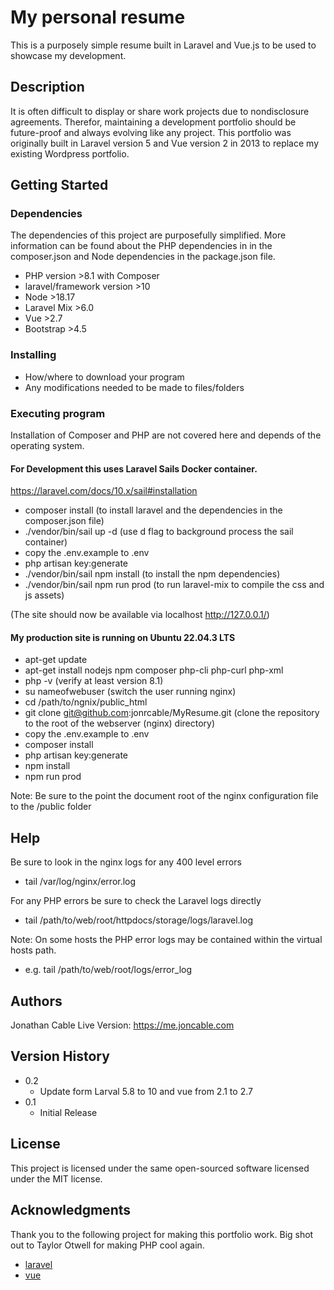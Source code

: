 # My personal resume

This is a purposely simple resume built in Laravel and Vue.js to be used to showcase my development.

## Description

It is often difficult to display or share work projects due to nondisclosure agreements. Therefor, maintaining a 
development portfolio should be future-proof and always evolving like any project. This portfolio was originally built 
in Laravel version 5 and Vue version 2 in 2013 to replace my existing Wordpress portfolio. 

## Getting Started

### Dependencies

The dependencies of this project are purposefully simplified. More information can be found about the PHP dependencies in 
in the composer.json and Node dependencies in the package.json file.

* PHP version >8.1 with Composer
* laravel/framework version >10
* Node >18.17
* Laravel Mix >6.0
* Vue >2.7
* Bootstrap >4.5

### Installing

* How/where to download your program
* Any modifications needed to be made to files/folders

### Executing program

Installation of Composer and PHP are not covered here and depends of the operating system. 

#### For Development this uses Laravel Sails Docker container.
https://laravel.com/docs/10.x/sail#installation

* composer install (to install laravel and the dependencies in the composer.json file)
* ./vendor/bin/sail up -d (use d flag to background process the sail container)
* copy the .env.example to .env
* php artisan key:generate
* ./vendor/bin/sail npm install (to install the npm dependencies)
* ./vendor/bin/sail npm run prod (to run laravel-mix to compile the css and js assets)

(The site should now be available via localhost http://127.0.0.1/)

#### My production site is running on Ubuntu 22.04.3 LTS

* apt-get update 
* apt-get install nodejs npm composer php-cli php-curl php-xml
* php -v (verify at least version 8.1)
* su nameofwebuser (switch the user running nginx)
* cd /path/to/ngnix/public_html
* git clone git@github.com:jonrcable/MyResume.git (clone the repository to the root of the webserver (nginx) directory)
* copy the .env.example to .env
* composer install
* php artisan key:generate
* npm install
* npm run prod

Note: Be sure to the point the document root of the nginx configuration file to the /public folder

## Help

Be sure to look in the nginx logs for any 400 level errors
* tail /var/log/nginx/error.log

For any PHP errors be sure to check the Laravel logs directly
* tail /path/to/web/root/httpdocs/storage/logs/laravel.log

Note: On some hosts the PHP error logs may be contained within the virtual hosts path.
* e.g. tail /path/to/web/root/logs/error_log

## Authors

Jonathan Cable
Live Version: https://me.joncable.com

## Version History

* 0.2
    * Update form Larval 5.8 to 10 and vue from 2.1 to 2.7
* 0.1
    * Initial Release

## License

This project is licensed under the same open-sourced software licensed under the MIT license.

## Acknowledgments

Thank you to the following project for making this portfolio work. Big shot out to Taylor Otwell for making PHP cool again.
* [laravel](https://github.com/laravel/laravel)
* [vue](https://github.com/vuejs/core)